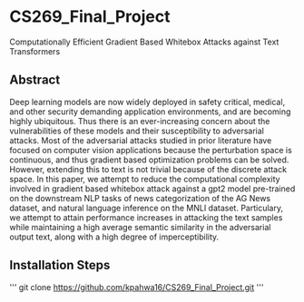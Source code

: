 # CS269_Final_Project
Computationally Efficient Gradient Based Whitebox Attacks against Text Transformers


## Abstract

Deep learning models are now widely deployed in safety critical, medical, and other security demanding application environments, and are becoming highly ubiquitous. Thus there is an ever-increasing concern about the vulnerabilities of these models and their susceptibility to adversarial attacks. Most of the adversarial attacks studied in prior literature have focused on computer vision applications because the perturbation space is continuous, and thus gradient based optimization problems can be solved. However, extending this to text is not trivial because of the discrete attack space. In this paper, we attempt to reduce the computational complexity involved in gradient based whitebox attack against a gpt2 model pre-trained on the downstream NLP tasks of news categorization of the AG News dataset, and natural language inference on the MNLI dataset. Particulary, we attempt to attain performance increases in attacking the text samples while maintaining a high average semantic similarity in the adversarial output text, along with a high degree of imperceptibility. 


## Installation Steps

'''
git clone https://github.com/kpahwa16/CS269_Final_Project.git
'''
